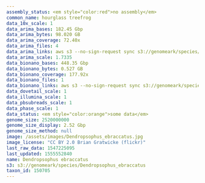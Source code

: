 ```yaml
---
assembly_status: <em style="color:red">no assembly</em>
common_name: hourglass treefrog
data_10x_scale: 1
data_arima_bases: 182.45 Gbp
data_arima_bytes: 98.020 GB
data_arima_coverage: 72.40x
data_arima_files: 4
data_arima_links: aws s3 --no-sign-request sync s3://genomeark/species/Dendropsophus_ebraccatus/aDenEbr1/genomic_data/arima/ .<br>
data_arima_scale: 1.7335
data_bionano_bases: 448.35 Gbp
data_bionano_bytes: 0.527 GB
data_bionano_coverage: 177.92x
data_bionano_files: 1
data_bionano_links: aws s3 --no-sign-request sync s3://genomeark/species/Dendropsophus_ebraccatus/aDenEbr1/genomic_data/bionano/ .<br>
data_dovetail_scale: 1
data_illumina_scale: 1
data_pbsubreads_scale: 1
data_phase_scale: 1
data_status: <em style="color:orange">some data</em>
genome_size: 2520000000
genome_size_display: 2.52 Gbp
genome_size_method: null
image: /assets/images/Dendropsophus_ebraccatus.jpg
image_license: "CC BY 2.0 Brian Gratwicke (flickr)"
last_raw_data: 1547225095
last_updated: 1555552840
name: Dendropsophus ebraccatus
s3: s3://genomeark/species/Dendropsophus_ebraccatus
taxon_id: 150705
---
```

